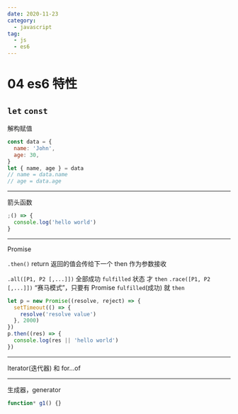 ```yaml
---
date: 2020-11-23
category:
  - javascript
tag:
  - js
  - es6
---
```


# 04 es6 特性

## `let` `const`

解构赋值

```js
const data = {
  name: 'John',
  age: 30,
}
let { name, age } = data
// name = data.name
// age = data.age
```

---

箭头函数

```js
;() => {
  console.log('hello world')
}
```

---

Promise

`.then()`
return 返回的值会传给下一个 then 作为参数接收

`.all([P1, P2 [,...]])` 全部成功 `fulfilled` 状态 才 `then`
`.race([P1, P2 [,...]])` “赛马模式”，只要有 Promise `fulfilled`(成功) 就 `then`

```js
let p = new Promise((resolve, reject) => {
  setTimeout(() => {
    resolve('resolve value')
  }, 2000)
})
p.then((res) => {
  console.log(res || 'hello world')
})
```

---

Iterator(迭代器) 和 for...of

---

生成器，generator

```js
function* g1() {}
```
